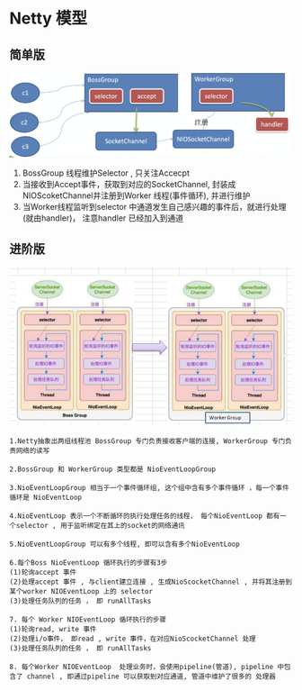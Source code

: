 # Netty 模型

## 简单版


![](Images/8.png)


1. BossGroup 线程维护Selector , 只关注Accecpt
1. 当接收到Accept事件，获取到对应的SocketChannel, 封装成 NIOScoketChannel并注册到Worker 线程(事件循环), 并进行维护
1. 当Worker线程监听到selector 中通道发生自己感兴趣的事件后，就进行处理(就由handler)， 注意handler 已经加入到通道


## 进阶版

![](Images/9.png)

	1.Netty抽象出两组线程池 BossGroup 专门负责接收客户端的连接, WorkerGroup 专门负责网络的读写
	
	2.BossGroup 和 WorkerGroup 类型都是 NioEventLoopGroup
	
	3.NioEventLoopGroup 相当于一个事件循环组, 这个组中含有多个事件循环 ，每一个事件循环是 NioEventLoop

	4.NioEventLoop 表示一个不断循环的执行处理任务的线程， 每个NioEventLoop 都有一个selector , 用于监听绑定在其上的socket的网络通讯

	5.NioEventLoopGroup 可以有多个线程, 即可以含有多个NioEventLoop
	
	6.每个Boss NioEventLoop 循环执行的步骤有3步
	(1)轮询accept 事件
	(2)处理accept 事件 , 与client建立连接 , 生成NioScocketChannel , 并将其注册到某个worker NIOEventLoop 上的 selector 
	(3)处理任务队列的任务 ， 即 runAllTasks
	
	7. 每个 Worker NIOEventLoop 循环执行的步骤
	(1)轮询read, write 事件
	(2)处理i/o事件， 即read , write 事件，在对应NioScocketChannel 处理
	(3)处理任务队列的任务 ， 即 runAllTasks
	
	8. 每个Worker NIOEventLoop  处理业务时，会使用pipeline(管道), pipeline 中包含了 channel , 即通过pipeline 可以获取到对应通道, 管道中维护了很多的 处理器
